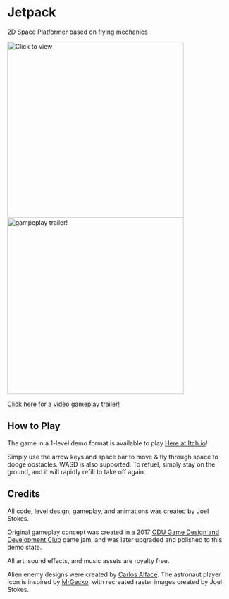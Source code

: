 # Jetpack
2D Space Platformer based on flying mechanics

[<img src="https://github.com/jstokesVMASC/Jetpack/blob/main/github/ScreenshotTitle.png" alt="Click to view" width="400" />](https://www.youtube.com/watch?v=V3vXOMRNaBA)[<img src="https://github.com/jstokesVMASC/Jetpack/blob/main/github/ScreenshotGameplay.png" alt="gampeplay trailer!" width="400" />](https://www.youtube.com/watch?v=V3vXOMRNaBA)

[Click here for a video gameplay trailer!](https://www.youtube.com/watch?v=V3vXOMRNaBA)

## How to Play

The game in a 1-level demo format is available to play [Here at Itch.io](https://jstokesgames.itch.io/jetpack)!

Simply use the arrow keys and space bar to move & fly through space to dodge obstacles. WASD is also supported. To refuel, simply stay on the ground, and it will rapidly refill to take off again.

## Credits

All code, level design, gameplay, and animations was created by Joel Stokes.

Original gameplay concept was created in a 2017 [ODU Game Design and Development Club](https://monarchgamedesign.org/) game jam, and was later upgraded and polished to this demo state.

All art, sound effects, and music assets are royalty free.

Alien enemy designs were created by [Carlos Alface](https://opengameart.org/content/spaceships-drakir).
The astronaut player icon is inspired by [MrGecko](https://opengameart.org/content/astronaut-0), with recreated raster images created by Joel Stokes.
